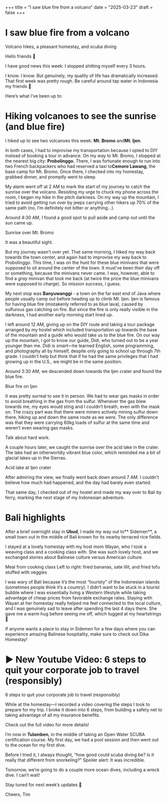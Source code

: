 +++
title = "I saw blue fire from a volcano"
date = "2025-03-23"
draft = false
+++

# I saw blue fire from a volcano

Volcano hikes, a pleasant homestay, and scuba diving

[](https://www.facebook.com/sharer/sharer.php?u=https%3A%2F%2Ftimhuang.beehiiv.com%2Fp%2Fi-saw-blue-fire-from-a-volcano&utm_source=timhuang.beehiiv.com&utm_medium=newsletter&utm_campaign=i-saw-blue-fire-from-a-volcano&_bhlid=7086421a0dfd95e5750187a4d46d841dc0cc6758) [](https://twitter.com/intent/tweet?text=Volcano+hikes%2C+a+pleasant+homestay%2C+and+scuba+diving&url=https%3A%2F%2Ftimhuang.beehiiv.com%2Fp%2Fi-saw-blue-fire-from-a-volcano&utm_source=timhuang.beehiiv.com&utm_medium=newsletter&utm_campaign=i-saw-blue-fire-from-a-volcano&_bhlid=e567dac56ad0a835b8a0ef50354f5981d5f6bd5b) [](https://www.threads.net/intent/post?text=Volcano+hikes%2C+a+pleasant+homestay%2C+and+scuba+diving+https%3A%2F%2Ftimhuang.beehiiv.com%2Fp%2Fi-saw-blue-fire-from-a-volcano&utm_source=timhuang.beehiiv.com&utm_medium=newsletter&utm_campaign=i-saw-blue-fire-from-a-volcano&_bhlid=2c0f15c2f0b102674079fdab0605557e5f783453) [](https://www.linkedin.com/sharing/share-offsite?url=https%3A%2F%2Ftimhuang.beehiiv.com%2Fp%2Fi-saw-blue-fire-from-a-volcano&utm_source=timhuang.beehiiv.com&utm_medium=newsletter&utm_campaign=i-saw-blue-fire-from-a-volcano&_bhlid=1bee2efb1808df4d5aef2263c049d329f95591a1)

Hello friends 👋

I have good news this week: I stopped shitting myself every 3 hours.

I know. I know. But genuinely, my quality of life has dramatically increased. That first week was pretty rough. Be careful around tap water in Indonesia my friends 🤣

Here’s what I’ve been up to:

# Hiking volcanoes to see the sunrise (and blue fire)

I hiked up to see two volcanoes this week: **Mt. Bromo** and**Mt. Ijen**.

In both cases, I had to improvise my transportation because I opted to DIY instead of booking a tour in advance. On my way to Mt. Bromo, I stopped at the nearest big city: **Probolinggo.** There, I was fortunate enough to run into two French backpackers who had reserved a taxi to**Cemoro Lawang**, the base camp for Mt. Bromo. Once there, I checked into my homestay, grabbed dinner, and promptly went to sleep.

My alarm went off at 2 AM to mark the start of my journey to catch the sunrise over the volcano. Resisting my urge to chuck my phone across the room, I began my hike in the pitch darkness. On my way up the mountain, I tried to avoid getting run over by jeeps carrying other hikers up 70% of the same path (no, I’m definitely not bitter or anything…).

Around 4:30 AM, I found a good spot to pull aside and camp out until the sun came up.

Sunrise over Mt. Bromo

It was a beautiful sight.

But my journey wasn’t over yet. That same morning, I hiked my way back towards the town center, and again had to improvise my way back to Probolinggo. This time, I was on the hunt for these blue minivans that were supposed to sit around the center of the town. It must’ve been their day off or something, because the minivans never came. I was, however, able to find a *gray* minivan that took me back (at twice the price the blue minivans were supposed to charge). So mission success, I guess.

My next stop was **Banyuwanggi** - a town on the far east end of Java where people usually camp out before heading up to climb Mt. Ijen. Ijen is famous for having blue fire (mistakenly referred to as blue lava), caused by sulfurous gas catching on fire. But since the fire is only really visible in the darkness, I had another early morning start lined up.

I left around 12 AM, giving up on the DIY route and taking a tour package arranged by my hostel which included transportation up towards the base of the mountain and a guide who would take us to the blue fire. On our way up the mountain, I got to know our guide, Didi, who turned out to be a year younger than me. Didi is smart—he learned English, some programming, and photography all by himself, despite only going to school up through 7th grade. I couldn’t help but think that if he had the same privileges that I had growing up in the U.S., we might be in the same position.

Around 3:30 AM, we descended down towards the Ijen crater and found the blue fire.

Blue fire on Ijen

It was pretty surreal to see it in person. We had to wear gas masks in order to avoid breathing in the gas from the sulfur. Whenever the gas blew towards me, my eyes would sting and I couldn’t breath, even with the mask on. The crazy part was that there were miners actively mining sulfur down there, hiking up and down the same route as we were. The only difference was that they were carrying 60kg loads of sulfur at the same time and weren’t even wearing gas masks.

Talk about hard work.

A couple hours later, we caught the sunrise over the acid lake in the crater. The lake had an otherworldly vibrant blue color, which reminded me a bit of glacial lakes up in the Sierras.

Acid lake at Ijen crater

After admiring the view, we finally went back down around 7 AM. I couldn’t believe how much had happened, and the day had barely even started.

That same day, I checked out of my hostel and made my way over to Bali by ferry, marking the next stage of my Indonesian adventure.

# Bali highlights

After a brief overnight stay in **Ubud**, I made my way out to** Sidemen**, a small town out in the middle of Bali known for its nearby terraced rice fields.

I stayed at a lovely homestay with my host mom Wayan, who I took a weaving class and a cooking class with. She was such lovely host, and we exchanged stories about Balinese culture versus American culture.

Meal from cooking class
Left to right: fried bananas, sate lilit, and fried tofu stuffed with veggies

I was wary of Bali because it’s the most “touristy” of the Indonesian islands (sometimes people think it’s a country). I didn’t want to be stuck in a tourist bubble where I was essentially living a Western lifestyle while taking advantage of cheap prices from favorable exchange rates. Staying with Wayan at her homestay really helped me feel connected to the local culture, and I was genuinely sad to leave after spending the last 4 days there. She gave me a warm hug before seeing me off, which tugged at my heartstrings 🥺

If anyone wants a place to stay in Sidemen for a few days where you can experience amazing Balinese hospitality, make sure to check out Dika Homestay!

# ▶️ New Youtube Video: 6 steps to quit your corporate job to travel (responsibly)
[](https://www.youtube.com/watch?v=GHL8yNhqlGk&utm_source=timhuang.beehiiv.com&utm_medium=newsletter&utm_campaign=i-saw-blue-fire-from-a-volcano&_bhlid=c51c1ca1da310345a5661b42b1d48e467f8adf78)

6 steps to quit your corporate job to travel (responsibly)

While at the homestay—I recorded a video covering the steps I took to prepare for my trip. I broke it down into 6 steps, from building a safety net to taking advantage of all my insurance benefits.

Check out the full video for more details!

I’m now in **Tulamben**, in the middle of taking an Open Water SCUBA certification course. My first day, we had a pool session and then went out to the ocean for my first dive.

Before I tried it, I always thought, “how good could scuba diving be? Is it really that different from snorkeling?” Spoiler alert: It was incredible.

Tomorrow, we’re going to do a couple more ocean dives, including a wreck dive. I can’t wait!

Stay tuned for next week’s updates 🙂

Cheers,
Tim
